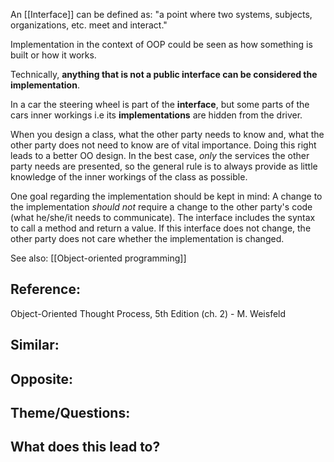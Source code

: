 An [[Interface]] can be defined as: "a point where two systems, subjects, organizations, etc. meet and interact."

Implementation in the context of OOP could be seen as how something is built or how it works.

Technically, **anything that is not a public interface can be considered the implementation**.  

In a car the steering wheel is part of the **interface**, but some parts of the cars inner workings i.e its **implementations** are hidden from the driver. 

When you design a class, what the other party needs to know and, 
what the other party does not need to know are of vital importance. Doing this right leads to a better OO design. In the best case, _only_ the services the other party needs are presented, so the general rule is to always provide as little knowledge of the inner workings of the class as possible.

One goal regarding the implementation should be kept in mind: A change to the implementation _should not_ require a change to the other party's code (what he/she/it needs to communicate). The interface includes the syntax to call a method and return a value. If this interface does not change, the other party does not care whether the implementation is changed.

See also: [[Object-oriented programming]]

## Reference:
Object-Oriented Thought Process, 5th Edition (ch. 2) - M. Weisfeld

## Similar:

## Opposite:

## Theme/Questions:

## What does this lead to?